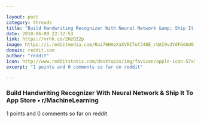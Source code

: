 ```yaml
---

layout: post
category: threads
title: "Build Handwriting Recognizer With Neural Network &amp; Ship It To App Store"
date: 2018-06-09 22:12:53
link: https://vrhk.co/2HzOZ2p
image: https://i.redditmedia.com/Rui76HAeXaXVRITofJ48E_rUAI9vdYdFGdAU0iJqELA.jpg?w=320&s=cbfd4068969fe52d99a684443e2eda35
domain: reddit.com
author: "reddit"
icon: http://www.redditstatic.com/desktop2x/img/favicon/apple-icon-57x57.png
excerpt: "1 points and 0 comments so far on reddit"

---
```


### Build Handwriting Recognizer With Neural Network &amp; Ship It To App Store • r/MachineLearning

1 points and 0 comments so far on reddit